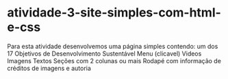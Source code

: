 # atividade-3-site-simples-com-html-e-css
Para esta atividade desenvolvemos uma página simples contendo: um dos 17 Objetivos de Desenvolvimento Sustentável Menu (clicavel) Videos Imagens Textos Seções com 2 colunas ou mais Rodapé com informação de créditos de imagens e autoria
